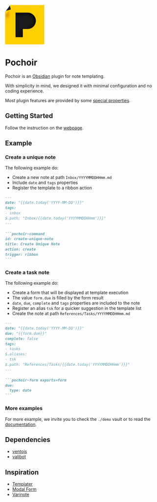 <img src="./assets/logo-256x256.png" width="128" height="128" />

# Pochoir

Pochoir is an [Obsidian](https://obsidian.md/) plugin for note templating.

With simplicity in mind, we designed it with minimal configuration and no coding experience.

Most plugin features are provided by some [special properties](https://furiouzz.github.io/obsidian-pochoir/special-properties/overview).

## Getting Started

Follow the instruction on the [webpage](https://furiouzz.github.io/obsidian-pochoir/).

## Example

### Create a unique note

The following example do:
- Create a new note at path `Inbox/YYYYMMDDHHmm.md`
- Include `date` and `tags` properties
- Register the template to a ribbon action

````md
---
date: "{{date.today('YYYY-MM-DD')}}"
tags:
- inbox
$.path: "Inbox/{{date.today('YYYYMMDDHHmm')}}"
---

```pochoir-command
id: create-unique-note
title: Create Unique Note
action: create
trigger: ribbon
```
````

### Create a task note

The following example do:
- Create a form that will be displayed at template execution
- The value `form.due` is filled by the form result
- `date`, `due`, `complete` and `tags` properties are included to the note
- Register an alias `tsk` for a quicker suggestion in the template list
- Create the note at path `References/Tasks/YYYYMMDDHHmm.md`

````md
---
date: "{{date.today('YYYY-MM-DD')}}"
due: "{{form.due}}"
complete: false
tags:
- tasks
$.aliases:
- tsk
$.path: "References/Tasks/{{date.today('YYYYMMDDHHmm')}}"
---

```pochoir-form exports=form
due:
  type: date
```
````

### More examples

For more example, we invite you to check the `./demo` vault or to read the [documentation](https://furiouzz.github.io/obsidian-pochoir/).

## Dependencies
- [ventojs](https://github.com/ventojs/vento)
- [valibot](https://valibot.dev/)

## Inspiration

* [Templater](https://github.com/SilentVoid13/Templater)
* [Modal Form](https://github.com/danielo515/obsidian-modal-form/)
* [Varinote](https://github.com/gsarig/obsidian-varinote)
